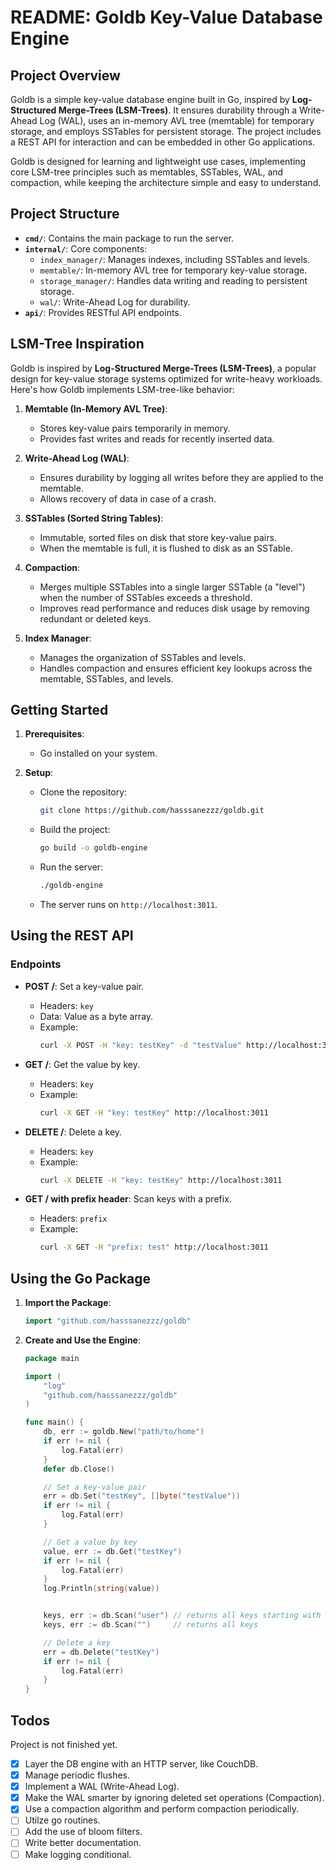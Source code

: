 # README: Goldb Key-Value Database Engine

## Project Overview

Goldb is a simple key-value database engine built in Go, inspired by **Log-Structured Merge-Trees (LSM-Trees)**. It ensures durability through a Write-Ahead Log (WAL), uses an in-memory AVL tree (memtable) for temporary storage, and employs SSTables for persistent storage. The project includes a REST API for interaction and can be embedded in other Go applications.

Goldb is designed for learning and lightweight use cases, implementing core LSM-tree principles such as memtables, SSTables, WAL, and compaction, while keeping the architecture simple and easy to understand.

## Project Structure

- **`cmd/`**: Contains the main package to run the server.
- **`internal/`**: Core components:
  - `index_manager/`: Manages indexes, including SSTables and levels.
  - `memtable/`: In-memory AVL tree for temporary key-value storage.
  - `storage_manager/`: Handles data writing and reading to persistent storage.
  - `wal/`: Write-Ahead Log for durability.
- **`api/`**: Provides RESTful API endpoints.

## LSM-Tree Inspiration

Goldb is inspired by **Log-Structured Merge-Trees (LSM-Trees)**, a popular design for key-value storage systems optimized for write-heavy workloads. Here's how Goldb implements LSM-tree-like behavior:

1. **Memtable (In-Memory AVL Tree)**:

   - Stores key-value pairs temporarily in memory.
   - Provides fast writes and reads for recently inserted data.

2. **Write-Ahead Log (WAL)**:

   - Ensures durability by logging all writes before they are applied to the memtable.
   - Allows recovery of data in case of a crash.

3. **SSTables (Sorted String Tables)**:

   - Immutable, sorted files on disk that store key-value pairs.
   - When the memtable is full, it is flushed to disk as an SSTable.

4. **Compaction**:

   - Merges multiple SSTables into a single larger SSTable (a "level") when the number of SSTables exceeds a threshold.
   - Improves read performance and reduces disk usage by removing redundant or deleted keys.

5. **Index Manager**:
   - Manages the organization of SSTables and levels.
   - Handles compaction and ensures efficient key lookups across the memtable, SSTables, and levels.

## Getting Started

1. **Prerequisites**:

   - Go installed on your system.

2. **Setup**:
   - Clone the repository:
     ```bash
     git clone https://github.com/hasssanezzz/goldb.git
     ```
   - Build the project:
     ```bash
     go build -o goldb-engine
     ```
   - Run the server:
     ```bash
     ./goldb-engine
     ```
   - The server runs on `http://localhost:3011`.

## Using the REST API

### Endpoints

- **POST /**: Set a key-value pair.

  - Headers: `key`
  - Data: Value as a byte array.
  - Example:
    ```bash
    curl -X POST -H "key: testKey" -d "testValue" http://localhost:3011
    ```

- **GET /**: Get the value by key.

  - Headers: `key`
  - Example:
    ```bash
    curl -X GET -H "key: testKey" http://localhost:3011
    ```

- **DELETE /**: Delete a key.

  - Headers: `key`
  - Example:
    ```bash
    curl -X DELETE -H "key: testKey" http://localhost:3011
    ```

- **GET / with prefix header**: Scan keys with a prefix.
  - Headers: `prefix`
  - Example:
    ```bash
    curl -X GET -H "prefix: test" http://localhost:3011
    ```

## Using the Go Package

1. **Import the Package**:

   ```go
   import "github.com/hasssanezzz/goldb"
   ```

2. **Create and Use the Engine**:

   ```go
   package main

   import (
       "log"
       "github.com/hasssanezzz/goldb"
   )

   func main() {
       db, err := goldb.New("path/to/home")
       if err != nil {
           log.Fatal(err)
       }
       defer db.Close()

       // Set a key-value pair
       err = db.Set("testKey", []byte("testValue"))
       if err != nil {
           log.Fatal(err)
       }

       // Get a value by key
       value, err := db.Get("testKey")
       if err != nil {
           log.Fatal(err)
       }
       log.Println(string(value))


       keys, err := db.Scan("user") // returns all keys starting with "user"
       keys, err := db.Scan("")     // returns all keys

       // Delete a key
       err = db.Delete("testKey")
       if err != nil {
           log.Fatal(err)
       }
   }
   ```

## Todos

Project is not finished yet.

- [x] Layer the DB engine with an HTTP server, like CouchDB.
- [x] Manage periodic flushes.
- [x] Implement a WAL (Write-Ahead Log).
- [x] Make the WAL smarter by ignoring deleted set operations (Compaction).
- [x] Use a compaction algorithm and perform compaction periodically.
- [ ] Utilze go routines.
- [ ] Add the use of bloom filters.
- [ ] Write better documentation.
- [ ] Make logging conditional.
